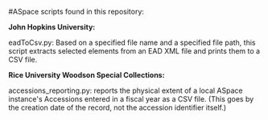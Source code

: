 #ASpace scripts found in this repository:

**John Hopkins University:**

eadToCsv.py: Based on a specified file name and a specified file path, this script extracts selected elements from an EAD XML file and prints them to a CSV file.

**Rice University Woodson Special Collections:**

accessions_reporting.py: reports the physical extent of a local ASpace instance's Accessions entered in a fiscal year as a CSV file. (This goes by the creation date of the record, not the accession identifier itself.)

